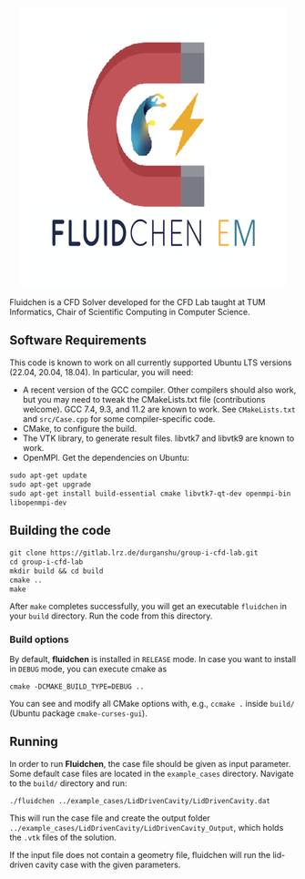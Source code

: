 <div align="center">
  <img width="466" height="492" src="FluidchenLogo.png">
</div>

Fluidchen is a CFD Solver developed for the CFD Lab taught at TUM Informatics, Chair of Scientific Computing in Computer Science.

## Software Requirements

This code is known to work on all currently supported Ubuntu LTS versions (22.04, 20.04, 18.04).
In particular, you will need:

- A recent version of the GCC compiler. Other compilers should also work, but you may need to tweak the CMakeLists.txt file (contributions welcome). GCC 7.4, 9.3, and 11.2 are known to work. See `CMakeLists.txt` and `src/Case.cpp` for some compiler-specific code.
- CMake, to configure the build.
- The VTK library, to generate result files. libvtk7 and libvtk9 are known to work.
- OpenMPI.
Get the dependencies on Ubuntu:

```shell
sudo apt-get update
sudo apt-get upgrade
sudo apt-get install build-essential cmake libvtk7-qt-dev openmpi-bin libopenmpi-dev
```

## Building the code

```shell
git clone https://gitlab.lrz.de/durganshu/group-i-cfd-lab.git
cd group-i-cfd-lab
mkdir build && cd build
cmake ..
make
```

After `make` completes successfully, you will get an executable `fluidchen` in your `build` directory. Run the code from this directory.

### Build options

By default, **fluidchen** is installed in `RELEASE` mode. In case you want to install in `DEBUG` mode, you can execute cmake as

```shell
cmake -DCMAKE_BUILD_TYPE=DEBUG ..
```

You can see and modify all CMake options with, e.g., `ccmake .` inside `build/` (Ubuntu package `cmake-curses-gui`).

## Running

In order to run **Fluidchen**, the case file should be given as input parameter. Some default case files are located in the `example_cases` directory. Navigate to the `build/` directory and run:

```shell
./fluidchen ../example_cases/LidDrivenCavity/LidDrivenCavity.dat
```

This will run the case file and create the output folder `../example_cases/LidDrivenCavity/LidDrivenCavity_Output`, which holds the `.vtk` files of the solution.

If the input file does not contain a geometry file, fluidchen will run the lid-driven cavity case with the given parameters.


